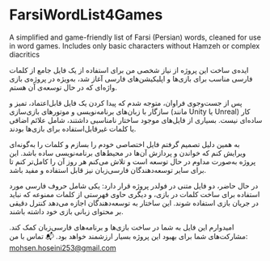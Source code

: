 # FarsiWordList4Games
A simplified and game-friendly list of Farsi (Persian) words, cleaned for use in word games. Includes only basic characters without Hamzeh or complex diacritics


ایده‌ی ساخت این پروژه از نیاز شخصی من برای استفاده از یک فایل جامع از کلمات فارسی مناسب برای بازی‌ها و اپلیکیشن‌های فارسی آغاز شد، به‌ویژه در پروژه‌ی بازی واژه‌ای که در حال توسعه‌ی آن هستم.

پس از جست‌وجوی فراوان، متوجه شدم که پیدا کردن یک فایل قابل‌اعتماد، تمیز و سازگار با زبان‌های برنامه‌نویسی و موتورهای بازی‌سازی (مانند Unity یا Unreal) کار ساده‌ای نیست. بسیاری از فایل‌های موجود ساختار نامناسبی داشتند، شامل علائم اضافی یا کلمات غیرقابل‌استفاده برای بازی‌ها بودند.

به همین دلیل تصمیم گرفتم فایل اختصاصی خودم را بسازم و کلمات را به‌گونه‌ای ویرایش کنم که خواندن و پردازش آن‌ها در محیط‌های برنامه‌نویسی ساده باشد. این پروژه به‌صورت مداوم در حال توسعه است و تلاش می‌کنم هر روز آن را کامل‌تر کنم تا برای سایر توسعه‌دهندگان فارسی‌زبان نیز قابل استفاده و مفید باشد.

در حال حاضر، دو فایل متنی در فولدر پروژه قرار دارد: یکی شامل حروف فارسی مورد استفاده برای ساخت کلمات در بازی، و دیگری حاوی فهرستی از کلمات ممنوعه که نباید در جریان بازی استفاده شوند. این ساختار به توسعه‌دهندگان اجازه می‌دهد کنترل دقیقی بر محتوای زبانی بازی خود داشته باشند.

امیدوارم این فایل به شما در ساخت بازی‌ها و برنامه‌های فارسی‌زبان کمک کند. مشارکت‌های شما برای بهبود این پروژه بسیار ارزشمند خواهد بود.
📬 تماس با من:
mohsen.hoseini253@gmail.com

